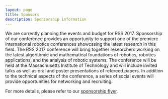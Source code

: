 ```yaml
---
layout: page
title: Sponsors
description: Sponsorship information
---
```


We are currently planning the events and budget for RSS 2017. Sponsorship of
our conference provides an opportunity to support one of the premiere
international robotics conferences showcasing the latest research in this
field. The RSS 2017 conference will bring together researchers working on the
latest algorithmic and mathematical foundations of robotics, robotics
applications, and the analysis of robotic systems. The conference will be held
at the Massachusetts Institute of Technology and will include invited talks as
well as oral and poster presentations of refereed papers. In addition to the
technical aspects of the conference, a series of social events will
provide opportunities for networking and recruiting.

For more details, please refer to our [sponsorship flyer](/docs/RSS2017_Sponsorship.pdf).
